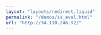 ```yaml
---
layout: "layouts/redirect.liquid"
permalink: "/demos/is_eval.html"
url: "http://34.110.246.92/"
---
```

